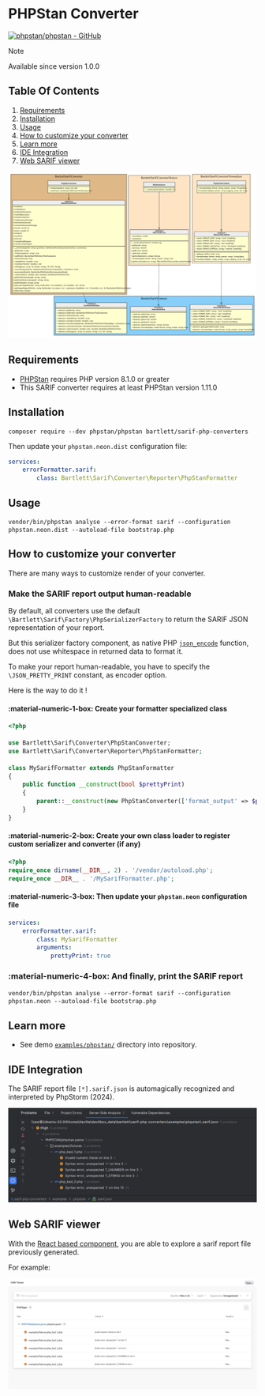 <!-- markdownlint-disable MD013 -->
# PHPStan Converter

[![phpstan/phpstan - GitHub](https://gh-card.dev/repos/phpstan/phpstan.svg?fullname=)](https://github.com/phpstan/phpstan)

> [!NOTE]
>
> Available since version 1.0.0

## Table Of Contents

1. [Requirements](#requirements)
2. [Installation](#installation)
3. [Usage](#usage)
4. [How to customize your converter](#how-to-customize-your-converter)
5. [Learn more](#learn-more)
6. [IDE Integration](#ide-integration)
7. [Web SARIF viewer](#web-sarif-viewer)

![phpstan converter](../assets/images/converter-phpstan.graphviz.svg)

## Requirements

* [PHPStan][phpstan] requires PHP version 8.1.0 or greater
* This SARIF converter requires at least PHPStan version 1.11.0

## Installation

```shell
composer require --dev phpstan/phpstan bartlett/sarif-php-converters
```

Then update your `phpstan.neon.dist` configuration file:

```yaml
services:
    errorFormatter.sarif:
        class: Bartlett\Sarif\Converter\Reporter\PhpStanFormatter
```

## Usage

```shell
vendor/bin/phpstan analyse --error-format sarif --configuration phpstan.neon.dist --autoload-file bootstrap.php
```

## How to customize your converter

There are many ways to customize render of your converter.

### Make the SARIF report output human-readable

By default, all converters use the default `\Bartlett\Sarif\Factory\PhpSerializerFactory`
to return the SARIF JSON representation of your report.

But this serializer factory component, as native PHP [`json_encode`][json-encode] function,
does not use whitespace in returned data to format it.

To make your report human-readable, you have to specify the `\JSON_PRETTY_PRINT` constant, as encoder option.

Here is the way to do it !

#### :material-numeric-1-box: Create your formatter specialized class

```php
<?php

use Bartlett\Sarif\Converter\PhpStanConverter;
use Bartlett\Sarif\Converter\Reporter\PhpStanFormatter;

class MySarifFormatter extends PhpStanFormatter
{
    public function __construct(bool $prettyPrint)
    {
        parent::__construct(new PhpStanConverter(['format_output' => $prettyPrint]));
    }
}
```

#### :material-numeric-2-box: Create your own class loader to register custom serializer and converter (if any)

```php
<?php
require_once dirname(__DIR__, 2) . '/vendor/autoload.php';
require_once __DIR__ . '/MySarifFormatter.php';
```

#### :material-numeric-3-box: Then update your `phpstan.neon` configuration file

```yaml
services:
    errorFormatter.sarif:
        class: MySarifFormatter
        arguments:
            prettyPrint: true
```

### :material-numeric-4-box: And finally, print the SARIF report

```shell
vendor/bin/phpstan analyse --error-format sarif --configuration phpstan.neon --autoload-file bootstrap.php
```

## Learn more

* See demo [`examples/phpstan/`][example-folder] directory into repository.

## IDE Integration

The SARIF report file `[*].sarif.json` is automagically recognized and interpreted by PhpStorm (2024).

![PHPStorm integration](../assets/images/phpstorm-phpstan.png)

## Web SARIF viewer

With the [React based component][sarif-web-component], you are able to explore a sarif report file previously generated.

For example:

![sarif-web-phpstan](../assets/images/sarif-web-phpstan.png)

[example-folder]: https://github.com/llaville/sarif-php-converters/blob/1.0/examples/phpstan/
[json-encode]: https://www.php.net/manual/en/function.json-encode
[phpstan]: https://github.com/phpstan/phpstan
[sarif-web-component]: https://github.com/Microsoft/sarif-web-component

